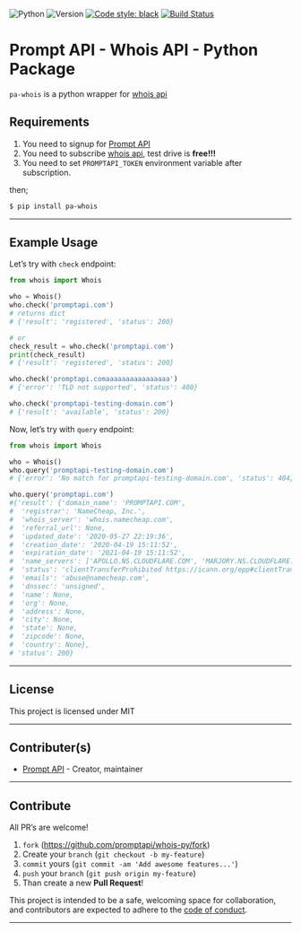 ![Python](https://img.shields.io/badge/python-3.7.4-green.svg)
![Version](https://img.shields.io/badge/version-0.0.0-orange.svg)
[![Code style: black](https://img.shields.io/badge/code%20style-black-000000.svg)](https://github.com/psf/black)
[![Build Status](https://travis-ci.org/promptapi/whois-py.svg?branch=main)](https://travis-ci.org/promptapi/whois-py)

# Prompt API - Whois API - Python Package

`pa-whois` is a python wrapper for [whois api][whois-api]

## Requirements

1. You need to signup for [Prompt API][promptapi-signup]
1. You need to subscribe [whois api][whois-api], test drive is **free!!!**
1. You need to set `PROMPTAPI_TOKEN` environment variable after subscription.

then;

```bash
$ pip install pa-whois
```

---

## Example Usage

Let’s try with `check` endpoint:

```python
from whois import Whois

who = Whois()
who.check('promptapi.com')
# returns dict
# {'result': 'registered', 'status': 200}

# or
check_result = who.check('promptapi.com')
print(check_result)
# {'result': 'registered', 'status': 200}

who.check('promptapi.comaaaaaaaaaaaaaaaa')
# {'error': 'TLD not supported', 'status': 400}

who.check('promptapi-testing-domain.com') 
# {'result': 'available', 'status': 200}
```

Now, let’s try with `query` endpoint:

```python
from whois import Whois

who = Whois()
who.query('promptapi-testing-domain.com')
# {'error': 'No match for promptapi-testing-domain.com', 'status': 404}

who.query('promptapi.com')
#{'result': {'domain_name': 'PROMPTAPI.COM',
#  'registrar': 'NameCheap, Inc.',
#  'whois_server': 'whois.namecheap.com',
#  'referral_url': None,
#  'updated_date': '2020-05-27 22:19:36',
#  'creation_date': '2020-04-19 15:11:52',
#  'expiration_date': '2021-04-19 15:11:52',
#  'name_servers': ['APOLLO.NS.CLOUDFLARE.COM', 'MARJORY.NS.CLOUDFLARE.COM'],
#  'status': 'clientTransferProhibited https://icann.org/epp#clientTransferProhibited',
#  'emails': 'abuse@namecheap.com',
#  'dnssec': 'unsigned',
#  'name': None,
#  'org': None,
#  'address': None,
#  'city': None,
#  'state': None,
#  'zipcode': None,
#  'country': None},
# 'status': 200}
```

---

## License

This project is licensed under MIT

---

## Contributer(s)

* [Prompt API](https://github.com/promptapi) - Creator, maintainer

---

## Contribute

All PR’s are welcome!

1. `fork` (https://github.com/promptapi/whois-py/fork)
1. Create your `branch` (`git checkout -b my-feature`)
1. `commit` yours (`git commit -am 'Add awesome features...'`)
1. `push` your `branch` (`git push origin my-feature`)
1. Than create a new **Pull Request**!

This project is intended to be a safe,
welcoming space for collaboration, and contributors are expected to adhere to
the [code of conduct][coc].


---

[whois-api]:        https://promptapi.com/marketplace/description/whois-api
[promptapi-signup]: https://promptapi.com/#signup-form
[coc]:              https://github.com/promptapi/whois-py/blob/main/CODE_OF_CONDUCT.md
